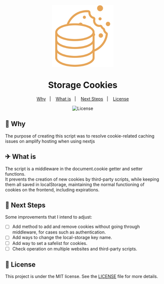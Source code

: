 <p align="center">
  <img src=".github/logo.png" width="200" alt="Storage Cookies logo">
</p>

<h1 align="center">Storage Cookies</h1>

<p align="center">
  <a href="#-why">Why</a>&nbsp;&nbsp;&nbsp;|&nbsp;&nbsp;&nbsp;
  <a href="#-what-is">What is</a>&nbsp;&nbsp;&nbsp;|&nbsp;&nbsp;&nbsp;
  <a href="#-next-steps">Next Steps</a>&nbsp;&nbsp;&nbsp;|&nbsp;&nbsp;&nbsp;
  <a href="#memo-license">License</a>
</p>

<p align="center">
  <img alt="License" src="https://img.shields.io/static/v1?label=license&message=MIT&color=b40f20&labelColor=000000">
</p>

## 🤔 Why

The purpose of creating this script was to resolve cookie-related caching issues on amplify hosting when using nextjs

## ✈ What is

The script is a middleware in the document.cookie getter and setter functions.  
It prevents the creation of new cookies by third-party scripts, while keeping them all saved in localStorage, maintaining the normal functioning of cookies on the frontend, including expirations.

## 🚀 Next Steps

Some improvements that I intend to adjust:

- [ ] Add method to add and remove cookies without going through middleware, for cases such as authentication.
- [ ] Add ways to change the local-storage key name.
- [ ] Add way to set a safelist for cookies.
- [ ] Check operation on multiple websites and third-party scripts.

## :memo: License

This project is under the MIT license. See the [LICENSE](LICENSE.md) file for more details.